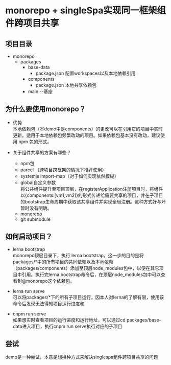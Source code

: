 # monorepo + singleSpa实现同一框架组件跨项目共享

## 项目目录
  - monorepo
    - packages
      - base-data
        - package.json 配置workspaces以及本地依赖引用
      - components 
        - package.json 本地共享依赖包
      - main  --基座
    
## 为什么要使用monorepo？
 - 优势  
 本地依赖包（本demo中是components）的更改可以在引用它的项目中实时更新。适用于本地依赖包频繁改动的项目。如果依赖包基本没有改动，建议使用 npm 包的形式。

 - 关于组件共享的方案有哪些？  
    - npm包
    - parcel （跨项目跨框架的情况下推荐使用）
    - systemjs import-map（对于如何实现依然模糊）
    - global自定义参数  
      将公共组件提升至项目顶层，在registerApplication注册项目时，将组件以{components:[vm1,vm2]}的形式传递给需要共享的项目，并在子项目的bootstrap生命周期中获取该共享组件并实现全局注册。这种方式好与坏暂时没有明确。
    - monorepo
    - git submodule


## 如何启动项目？
 - lerna bootstrap  
 monorepo顶层目录下，执行 lerna bootstrap。这一步的目的是将packages/*中的所有项目的共同依赖以及本地依赖（packages/components）添加至顶层node_modules包中，以便在其它项目中引用。执行完lerna bootstrap命令后，在顶层node_modules包中可以查看到@monorepo这个依赖包。

 - lerna run serve  
 可以将packages/*下的所有子项目运行，因本人对lerna的了解有限，使用该命令后发现无法得知项目运行进度和

 - cnpm run serve  
 如果想实时查看项目的运行进度和运行地址，可以通过cd packages/base-data进入项目，执行cnpm run serve执行对应的子项目


## 尝试
demo是一种尝试，本意是想换种方式来解决singlespa组件跨项目共享的问题